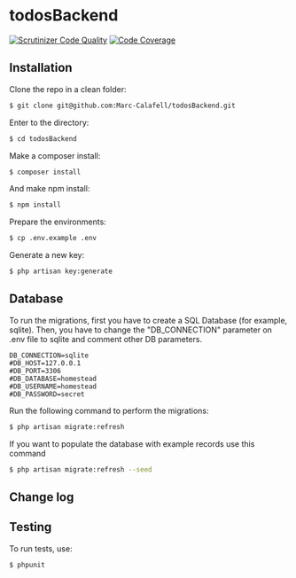 # todosBackend
[![Scrutinizer Code Quality](https://scrutinizer-ci.com/g/Marc-Calafell/todosBackend/badges/quality-score.png?b=master)](https://scrutinizer-ci.com/g/Marc-Calafell/todosBackend/?branch=master)
[![Code Coverage](https://scrutinizer-ci.com/g/Marc-Calafell/todosBackend/badges/coverage.png?b=master)](https://scrutinizer-ci.com/g/Marc-Calafell/todosBackend/?branch=master)

## Installation
Clone the repo in a clean folder:
``` bash
$ git clone git@github.com:Marc-Calafell/todosBackend.git
```

Enter to the directory:
``` bash
$ cd todosBackend
```

Make a composer install:
``` bash
$ composer install
```

And make npm install:
``` bash
$ npm install
```

Prepare the environments:
``` bash
$ cp .env.example .env
```

Generate a new key:
``` bash
$ php artisan key:generate
```

## Database

To run the migrations, first you have to create a SQL Database (for example, sqlite).
Then, you have to change the "DB_CONNECTION" parameter on .env file to sqlite and comment other DB parameters.
```
DB_CONNECTION=sqlite
#DB_HOST=127.0.0.1
#DB_PORT=3306
#DB_DATABASE=homestead
#DB_USERNAME=homestead
#DB_PASSWORD=secret
```
   
Run the following command to perform the migrations:
``` bash
$ php artisan migrate:refresh
```

If you want to populate the database with example records use this command
``` bash
$ php artisan migrate:refresh --seed
```

## Change log


## Testing

To run tests, use:
``` bash
$ phpunit
```
